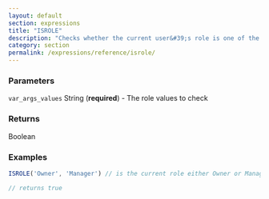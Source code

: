 ```yaml
---
layout: default
section: expressions
title: "ISROLE"
description: "Checks whether the current user&#39;s role is one of the arguments"
category: section
permalink: /expressions/reference/isrole/
---
```


### Parameters

`var_args_values` String (__required__) - The role values to check

### Returns

Boolean

### Examples

```js
ISROLE('Owner', 'Manager') // is the current role either Owner or Manager?

// returns true
```